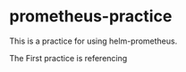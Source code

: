 # prometheus-practice
This is a practice for using helm-prometheus.

The First practice is referencing 
